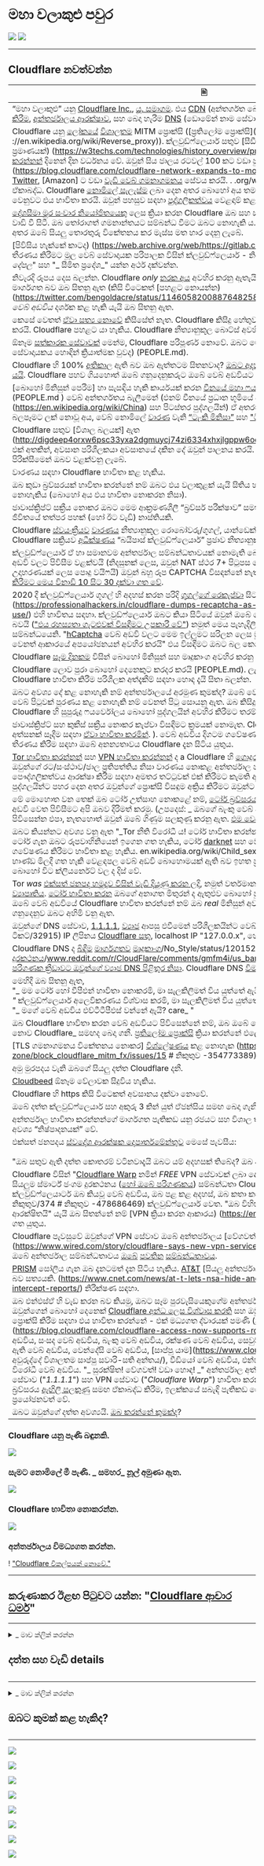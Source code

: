 # මහා වලාකුළු පවුර


![](https://codeberg.org/crimeflare/cloudflare-tor/media/branch/master/image/itsreallythatbad.jpg)
![](https://codeberg.org/crimeflare/cloudflare-tor/media/branch/master/image/telegram/c81238387627b4bfd3dcd60f56d41626.jpg)

---


## Cloudflare නවත්වන්න


| 🖹 | 🖼 |
| --- | --- |
| “මහා වලාකුළු” යනු [Cloudflare Inc.](https://www.cloudflare.com/), [යූ. සමාගම](https://en.wikipedia.org/wiki/Cloudflare). එය [CDN](https://en.wikipedia.org/wiki/Content_delivery_network) (අන්තර්ගත බෙදාහැරීමේ ජාලය) සේවා, [DDoS අවම කිරීම](https://en.wikipedia.org/wiki/DDoS_mitigation), [අන්තර්ජාලය ආරක්ෂාව](https://en.wikipedia.org/wiki/Internet_security), සහ බෙදා හැරීම [DNS](https://en.wikipedia.org/wiki/Domain_Name_System) (ඩොමේන් නාම සේවාදායක) සේවා. | ![](https://codeberg.org/crimeflare/cloudflare-tor/media/branch/master/image/cloudflaredearuser.jpg) |
| Cloudflare යනු [ලෝකයේ](https://almanac.httparchive.org/en/2019/cdn) [විශාලතම](https://w3techs.com/technologies/history_overview/proxy) MITM ප්‍රොක්සි ([ප්‍රතිලෝම ප්‍රොක්සි](https ://en.wikipedia.org/wiki/Reverse_proxy)). ක්ලවුඩ්ෆ්ලෙයාර් සතුව [සීඩීඑන් වෙළඳපොළෙන් 80% කට වඩා වැඩි ප්‍රමාණයක්) (https://w3techs.com/technologies/history_overview/proxy) කොටස් ඇති අතර [වලාකුළු භාවිතා කරන්නන්](cloudflare_users/) දිනෙන් දින වර්ධනය වේ. ඔවුන් සිය ජාලය රටවල් 100 කට වඩා පුළුල් කර ඇත (https://blog.cloudflare.com/cloudflare-network-expands-to-more-than-100-countries/). Cloudflare [Twitter](https://en.wikipedia.org/wiki/Twitter), [Amazon] ට වඩා [වැඩි වෙබ් ගමනාගමනය](https://wp-rocket.me/blog/cloudflare-use-not/) සේවය කරයි. . .org/wiki/Instagram), [Bing](https://en.wikipedia.org/wiki/Bing_ (search_engine)) සහ [විකිපීඩියා](https://en.wikipedia.org/wiki/Wikipedia) ඒකාබද්ධ. Cloudflare [නොමිලේ සැලැස්ම](https://www.cloudflare.com/plans/) ලබා දෙන අතර බොහෝ අය තම සේවාදායකයන් නිසි ලෙස වින්‍යාස කිරීම වෙනුවට එය භාවිතා කරයි. ඔවුන් පහසුව සඳහා [පුද්ගලිකත්වය](https://en.wikipedia.org/wiki/Privacy) වෙළඳාම් කළහ. | ![](https://codeberg.org/crimeflare/cloudflare-tor/media/branch/master/image/cfmarketshare.jpg) |
| [දේශසීමා මුර සංචාර නියෝජිතයෙකු](https://www.cbp.gov/careers/bpa) ලෙස ක්‍රියා කරන Cloudflare ඔබ සහ සම්භවයක් ඇති වෙබ් සේවාදායකයා අතර වාඩි වී සිටී. ඔබ තෝරාගත් ගමනාන්තයට සම්බන්ධ වීමට ඔබට නොහැකි ය. ඔබ ක්ලවුඩ්ෆ්ලෙයාර් වෙත සම්බන්ධ වන අතර ඔබේ සියලු තොරතුරු විකේතනය කර මැස්ස මත භාර දෙනු ලැබේ. | ![](https://codeberg.org/crimeflare/cloudflare-tor/media/branch/master/image/border_patrol.jpg) |
| [පිවිසිය හැක්කේ කාටද) (https://web.archive.org/web/https://gitlab.com/iblech/tor-appeal/issues/1) තීරණය කිරීමට මූල වෙබ් සේවාදායක පරිපාලක විසින් ක්ලවුඩ්ෆ්ලෙයාර් - නියෝජිතයාට අවසර දුන්නේය. "_වෙබ් දේපල_" සහ "_ සීමිත ප්‍රදේශ_" යන්න අර්ථ දක්වන්න. | ![](https://codeberg.org/crimeflare/cloudflare-tor/media/branch/master/image/usershoulddecide.jpg) |
| නිවැරදි රූපය දෙස බලන්න. Cloudflare _only_ [නරක අය](https://en.wikipedia.org/wiki/Black_hat_ (computer_security)) අවහිර කරනු ඇතැයි ඔබ සිතනු ඇත. _Cloudflare සැමවිටම මාර්ගගත බව ඔබ සිතනු ඇත (කිසි විටෙකත් [පහළට නොයන්න) (https://twitter.com/bengoldacre/status/1146058200887648258)) _. _Legit බොට්ස් සහ [බඩගාමින්](https://en.wikipedia.org/wiki/Web_crawler) ඔබේ වෙබ් අඩවිය_ දර්ශක කළ හැකි යැයි ඔබ සිතනු ඇත. | ![](https://codeberg.org/crimeflare/cloudflare-tor/media/branch/master/image/howcfwork.jpg) |
| කෙසේ වෙතත් [ඒවා සත්‍ය නොවේ](PEOPLE.md) කිසිසේත් නැත. Cloudflare කිසිදු හේතුවක් නොමැතිව අහිංසක මිනිසුන් අවහිර කරයි. Cloudflare පහළට යා හැකිය. Cloudflare නීත්‍යානුකූල බොට්ස් අවහිර කරයි. | ![](https://codeberg.org/crimeflare/cloudflare-tor/media/branch/master/image/cfdowncfcom.jpg) |
| ඕනෑම [සත්කාරක සේවාවක්](https://en.wikipedia.org/wiki/Web_hosting_service) මෙන්ම, Cloudflare පරිපූර්ණ නොවේ. ඔබට මෙම තිරය පෙනෙනු ඇත [ආරම්භක සේවාදායකය හොඳින් ක්‍රියාත්මක වුවද) (PEOPLE.md). | ![](https://codeberg.org/crimeflare/cloudflare-tor/media/branch/master/image/cfdown2019.jpg) |
| Cloudflare හි 100% [අතිකාල](https://en.wikipedia.org/wiki/Uptime) ඇති බව ඔබ ඇත්තටම සිතනවාද? [ඔබට අදහසක් නැත](PEOPLE.md) Cloudflare කී වතාවක් [පහළට යයි](https://www.zerohedge.com/markets/major-part-web-offline-cloudflare-suffers-outage). Cloudflare පහව ගියහොත් ඔබේ ගනුදෙනුකරුට ඔබේ වෙබ් අඩවියට පිවිසිය නොහැක. | ![](https://codeberg.org/crimeflare/cloudflare-tor/media/branch/master/image/cloudflareinternalerror.jpg) <br>![](https://codeberg.org/crimeflare/cloudflare-tor/media/branch/master/image/cloudflareoutage-2020.jpg) |
| [බොහෝ මිනිසුන් පෙරීම] හා සැසඳිය හැකි කාර්යයක් කරන [චීනයේ මහා ෆයර්වෝලය](https://www.comparitech.com/privacy-security-tools/blockedinchina/) වෙත මෙය හැඳින්වේ. (PEOPLE.md ) වෙබ් අන්තර්ගතය බැලීමෙන් (එනම් චීනයේ ප්‍රධාන භූමියේ සිටින සියල්ලන්ම (https://en.wikipedia.org/wiki/China) සහ පිටස්තර පුද්ගලයින්) ඒ අතරම වෙනස් නොවන වෙබ් අඩවියක් දැකීමට බලපෑමට ලක් නොවූ අය, වෙබ් නොමිලේ [වාරණ](https://en.wikipedia.org/wiki/Internet_censorship) වැනි [“ටැංකි මිනිසා”](https://en.wikipedia.org/wiki/Tank_Man) සහ [ "ටියානන්මෙන් චතුරස්රයේ විරෝධතා"](https://en.wikipedia.org/wiki/1989_Tiananmen_Square_protests#Censorship_in_China). | ![](https://codeberg.org/crimeflare/cloudflare-tor/media/branch/master/image/cloudflarechina.jpg) |
| Cloudflare සතුව [විශාල බලයක්] ඇත (http://digdeep4orxw6psc33yxa2dgmuycj74zi6334xhxjlgppw6odvkzkiad.onion/ghost/mozilla.html). එක් අතකින්, අවසාන පරිශීලකයා අවසානයේ දකින දේ ඔවුන් පාලනය කරයි. Cloudflare නිසා වෙබ් අඩවිය පිරික්සීමෙන් ඔබව වළක්වනු ලැබේ. | ![](https://codeberg.org/crimeflare/cloudflare-tor/media/branch/master/image/onemorestep.jpg) |
| වාරණය සඳහා Cloudflare භාවිතා කළ හැකිය. | ![](https://codeberg.org/crimeflare/cloudflare-tor/media/branch/master/image/accdenied.jpg) |
| ඔබ කුඩා බ්‍රව්සරයක් භාවිතා කරන්නේ නම් ඔබට එය වලාකුළක් යැයි සිතිය හැකි ක්ලවුඩ්ෆ්ලෙයාර් වෙබ් අඩවිය බැලීමට නොහැකිය (බොහෝ අය එය භාවිතා නොකරන නිසා). | ![](https://codeberg.org/crimeflare/cloudflare-tor/media/branch/master/image/cfublock.jpg) |
| ජාවාස්ක්‍රිප්ට් සක්‍රීය නොකර ඔබට මෙම ආක්‍රමණශීලී “බ්‍රව්සර් පරීක්ෂාව” සමත් කළ නොහැක. මෙය ඔබගේ වටිනා ජීවිතයේ තත්පර පහක් (හෝ ඊට වැඩි) නාස්තියකි. | ![](https://codeberg.org/crimeflare/cloudflare-tor/media/branch/master/image/omsjsck.jpg) |
| Cloudflare [ස්වයංක්‍රීයව](https://twitter.com/itsybitsydots/status/1212691131508477952) [වාරණය](PEOPLE.md) නීත්‍යානුකූල රොබෝවරු/ගූගල්, යාන්ඩෙක්ස්, යසි, සහ [API සේවාදායකයින්](PEOPLE.md) . Cloudflare සක්‍රියව [අධීක්ෂණය](PEOPLE.md) “බයිපාස් ක්ලවුඩ්ෆ්ලෙයාර්” ප්‍රජාව නීත්‍යානුකූල පර්යේෂණ බොට් බිඳ දැමීමේ අදහසින්. | ![](https://codeberg.org/crimeflare/cloudflare-tor/media/branch/master/image/cftestgoogle.jpg) |
| ක්ලවුඩ්ෆ්ලෙයාර් ඒ හා සමානවම අන්තර්ජාල සම්බන්ධතාවයක් නොමැති බොහෝ දෙනෙකුට එහි පිටුපස ඇති වෙබ් අඩවි වලට පිවිසීම වළක්වයි (නිදසුනක් ලෙස, ඔවුන් NAT ස්ථර 7+ පිටුපස හෝ එකම IP බෙදා ගැනීම විය හැකිය, උදාහරණයක් ලෙස පොදු වයිෆයි) ඔවුන් බහු රූප CAPTCHA විසඳන්නේ නැත්නම්. සමහර අවස්ථාවල, [ගූගල් තෘප්තිමත් කිරීමට මෙය විනාඩි 10 සිට 30 දක්වා ගත වේ](https://trac.torproject.org/projects/tor/ticket/23840). | ![](https://codeberg.org/crimeflare/cloudflare-tor/media/branch/master/image/googlerecaptcha.jpg) |
| 2020 දී ක්ලවුඩ්ෆ්ලෙයාර් ගූගල් හි අදහස් කරන පරිදි [ගූගල්ගේ රෙකැප්චා](https://en.wikipedia.org/wiki/Recaptcha) සිට [hCaptcha](https://en.wikipedia.org/wiki/HCaptcha) වෙත මාරු විය. ගාස්තු](https://professionalhackers.in/cloudflare-dumps-recaptcha-as-google-intends-to-charge-for-its-use/) එහි භාවිතය සඳහා. ක්ලවුඩ්ෆ්ලෙයාර් ඔබට කියා සිටියේ ඔවුන් ඔබේ පෞද්ගලිකත්වය ගැන සැලකිලිමත් වන බවයි (["එය රහස්‍යතා ගැටළුවක් විසඳීමට උපකාරී වේ"](https://blog.cloudflare.com/moving-from-recaptcha-to-hcaptcha/)) නමුත් මෙය පැහැදිලිවම බොරුවකි. ඒ සියල්ල මුදල් සම්බන්ධයෙනි. "[hCaptcha](https://www.hcaptcha.com/) වෙබ් අඩවි වලට මෙම ඉල්ලුමට සරිලන ලෙස මුදල් ඉපයීමට ඉඩ දෙන අතර බොට්ස් සහ වෙනත් ආකාරයේ අපයෝජනයන් අවහිර කරයි" එය විසඳීමට ඔබට බල කෙරෙයි. | ![](https://codeberg.org/crimeflare/cloudflare-tor/media/branch/master/image/fedup_fucking_hcaptcha.jpg) |
| Cloudflare [සෑම දිනකම](PEOPLE.md) විසින් බොහෝ මිනිසුන් සහ මෘදුකාංග අවහිර කරනු ලැබේ. | ![](https://codeberg.org/crimeflare/cloudflare-tor/media/branch/master/image/omsnote.jpg) |
| Cloudflare ලොව පුරා බොහෝ දෙනෙකුට කරදර කරයි [PEOPLE.md). ලැයිස්තුව දෙස බලා ඔබේ වෙබ් අඩවියේ Cloudflare භාවිතා කිරීම පරිශීලක අත්දැකීම් සඳහා හොඳ දැයි සිතා බලන්න. | ![](https://codeberg.org/crimeflare/cloudflare-tor/media/branch/master/image/omsstream.jpg) |
| ඔබට අවශ්‍ය දේ කළ නොහැකි නම් අන්තර්ජාලයේ අරමුණ කුමක්ද? ඔබේ වෙබ් අඩවියට පිවිසෙන බොහෝ දෙනෙකුට වෙබ් පිටුවක් පූරණය කළ නොහැකි නම් වෙනත් පිටු සොයනු ඇත. ඔබ කිසිදු අමුත්තෙකු අවහිර නොකරනු ඇත, නමුත් Cloudflare හි සුපුරුදු ෆයර්වෝලය බොහෝ පුද්ගලයින් අවහිර කිරීමට තරම් දැඩි ය. | ![](https://codeberg.org/crimeflare/cloudflare-tor/media/branch/master/image/omsdroid.jpg) <br>![](https://codeberg.org/crimeflare/cloudflare-tor/media/branch/master/image/omsappl.jpg) |
| ජාවාස්ක්‍රිප්ට් සහ කුකීස් සක්‍රීය නොකර කැප්චා විසඳීමට ක්‍රමයක් නොමැත. Cloudflare යනු [හඳුනා ගැනීම](https://cryptome.org/2016/07/cloudflare-de-anons-tor.htm) [ඔබ](PEOPLE.md) බ්‍රව්සර් අත්සනක් සෑදීම සඳහා [ඒවා භාවිතා කරමින්](PEOPLE.md). ). වෙබ් අඩවිය දිගටම ගවේෂණය කිරීමට ඔබ සුදුසුකම් ලබන්නේද යන්න තීරණය කිරීම සඳහා ඔබේ අනන්‍යතාවය Cloudflare දැන සිටිය යුතුය. | ![](https://codeberg.org/crimeflare/cloudflare-tor/media/branch/master/image/cferr1010bsig.jpg) |
| [Tor භාවිතා කරන්නන්](https://www.torproject.org/) සහ [VPN භාවිතා කරන්නන්](https://airvpn.org/topic/23090-cloudflare-often-bans-my-ip-address/) ද a Cloudflare හි [ගොදුර](https://blog.torproject.org/trouble-cloudflare). මෙම විසඳුම් දෙකම භාවිතා කරන්නේ ඔවුන්ගේ රට/සංස්ථාව/ජාල ප්‍රතිපත්තිය නිසා වාරණය නොකළ අන්තර්ජාල පහසුකම් ලබා ගත නොහැකි හෝ ඔවුන්ගේ පෞද්ගලිකත්වය ආරක්ෂා කිරීම සඳහා අමතර තට්ටුවක් එක් කිරීමට කැමති අය විසිනි. Cloudflare නිර්ලජ්ජිතව එම පුද්ගලයින්ට පහර දෙන අතර ඔවුන්ගේ ප්‍රොක්සි විසඳුම අක්‍රිය කිරීමට ඔවුන්ට බල කරයි. | ![](https://codeberg.org/crimeflare/cloudflare-tor/media/branch/master/image/banvpn2.jpg) |
| මේ මොහොත වන තෙක් ඔබ ටෝර් උත්සාහ නොකළේ නම්, [ටෝර් බ්‍රව්සරය බාගත කරන්න](https://www.torproject.org/) සහ ඔබේ ප්‍රියතම වෙබ් අඩවි වෙත පිවිසීමට අපි ඔබව දිරිමත් කරමු. (උපදෙස්: _ ඔබගේ බැංකු වෙබ් අඩවියට හෝ රජයේ වෙබ් පිටුවට පිවිසෙන්න එපා, නැතහොත් ඔවුන් ඔබේ ගිණුම සලකුණු කරනු ඇත. [එම වෙබ් අඩවි සඳහා VPN භාවිතා කරන්න](https://www.vpngate.net/en/). ![](https://codeberg.org/crimeflare/cloudflare-tor/media/branch/master/image/banvpn.jpg) |
| ඔබට කියන්නට අවශ්‍ය වනු ඇත "_Tor නීති විරෝධී ය! ටෝර් භාවිතා කරන්නන් අපරාධකරුවන් ය! ටෝර් නරක ය! _". ටෝර් ගැන ඔබට රූපවාහිනියෙන් ඉගෙන ගත හැකිය, ටෝර් [darknet](https://en.wikipedia.org/wiki/Darknet) සහ වෙළඳ තුවක්කු, drugs ෂධ හෝ [චිඩ් අසභ්‍ය](https://) ගවේෂණය කිරීමට භාවිතා කළ හැකිය. en.wikipedia.org/wiki/Child_sexual_abuse_material). ඔබට එවැනි භාණ්ඩ මිලදී ගත හැකි වෙළඳපල වෙබ් අඩවි බොහොමයක් ඇති බව ඉහත ප්‍රකාශය සත්‍ය වන අතර, එම වෙබ් අඩවි බොහෝ විට ක්ලියර්නෙට් වල ද දිස් වේ. | ![](https://codeberg.org/crimeflare/cloudflare-tor/media/branch/master/image/whousetor.jpg) |
| Tor _was_ [එක්සත් ජනපද හමුදාව විසින් වැඩි දියුණු කරන ලදි](https://www.nrl.navy.mil/itd/chacs/dingledine-tor-second-generation-onion-router), නමුත් වර්තමාන ටෝර් සංවර්ධනය කරනු ලබන්නේ [Tor ව්‍යාපෘතිය]( https://www.torproject.org/). [ටෝර් භාවිතා කරන](https://blog.torproject.org/tor-misused-criminals) ඔබගේ අනාගත මිතුරන් ද ඇතුළුව බොහෝ පුද්ගලයින් සහ සංවිධාන ඇත. එබැවින්, ඔබ ඔබේ වෙබ් අඩවියේ Cloudflare භාවිතා කරන්නේ නම් ඔබ _real_ මිනිසුන් අවහිර කරයි. විභව මිත්‍රත්වය සහ ව්‍යාපාර ගනුදෙනුව ඔබට අහිමි වනු ඇත. | ![](https://codeberg.org/crimeflare/cloudflare-tor/media/branch/master/image/iusetor_alith.jpg) |
| ඔවුන්ගේ DNS සේවාව, [1.1.1.1](https://1.1.1.1/), [ව්‍යාජ](https://trac.torproject.org/projects/tor/) ආපසු එවීමෙන් පරිශීලකයින්ට වෙබ් අඩවියට පිවිසීමෙන් පෙරහන් කරයි. ටිකට්/32915) IP ලිපිනය [Cloudflare සතු](https://www.reddit.com/r/CloudFlare/comments/hiqm4u/no_cloudflare_website_is_loading/), localhost IP "127.0.0.x", හෝ කිසිවක් ආපසු ලබා නොදෙන්න . | ![](https://codeberg.org/crimeflare/cloudflare-tor/media/branch/master/image/cferr1016.jpg) <br>![](https://codeberg.org/crimeflare/cloudflare-tor/media/branch/master/image/cferr1016sp.jpg) |
| Cloudflare DNS ද [බිඳීම](https://twitter.com/bowranger/status/1213031783576428550) [මාර්ගගතව](https://twitter.com/jb510/status/1212521533907668992) [මෘදුකාංග](https://twitter.com)/No_Style/status/1201525422795710466) [සිට](https://twitter.com/daemuth/status/1187758306535903233) [ස්මාර්ට් ජංගම දුරකථනය](https://twitter.com/gregortorrence/status/1183102089439805441)/www.reddit.com/r/CloudFlare/comments/gmfm4i/us_bank_website_is_not_in_cloudflare_dns/) [පරිගණක ක්‍රීඩාවට ඔවුන්ගේ ව්‍යාජ DNS පිළිතුර නිසා](PEOPLE.md). Cloudflare DNS [විමසිය නොහැක](PEOPLE.md) සමහර බැංකු වෙබ් අඩවි. | ![](https://codeberg.org/crimeflare/cloudflare-tor/media/branch/master/image/cfdnsprob.jpg) <br>![](https://codeberg.org/crimeflare/cloudflare-tor/media/branch/master/image/dnsfailtest.jpg) |
| මෙහිදී ඔබ සිතනු ඇත, <br> "_ මම ටෝර් හෝ වීපීඑන් භාවිතා නොකරමි, මා සැලකිලිමත් විය යුත්තේ ඇයි? _" <br> "_ ක්ලවුඩ්ෆ්ලෙයාර් අලෙවිකරණය විශ්වාස කරමි, මා සැලකිලිමත් විය යුත්තේ ඇයි?" <br> "_ මගේ වෙබ් අඩවිය එච්ටීටීපීඑස් වන්නේ ඇයි? care_ "| ![](https://codeberg.org/crimeflare/cloudflare-tor/media/branch/master/image/annoyed.jpg) |
| ඔබ Cloudflare භාවිතා කරන වෙබ් අඩවියට පිවිසෙන්නේ නම්, ඔබ ඔබේ තොරතුරු වෙබ් අඩවි හිමිකරුට පමණක් නොව Cloudflare_ සමඟද බෙදා ගනී. [ප්‍රතිලෝම ප්‍රොක්සි](https://en.wikipedia.org/wiki/Reverse_proxy) ක්‍රියා කරන්නේ එලෙසයි. | ![](https://codeberg.org/crimeflare/cloudflare-tor/media/branch/master/image/prism_gfe.jpg) |
| [TLS ගමනාගමනය විකේතනය නොකර] [විශ්ලේෂණය](https://blog.cloudflare.com/the-csam-scanning-tool/) කළ නොහැක (https://github.com/nym-zone/block_cloudflare_mitm_fx/issues/15 # නිකුතුව -354773389). | ![](https://codeberg.org/crimeflare/cloudflare-tor/media/branch/master/image/cfhelp204144518.jpg) |
| අමු මුරපදය වැනි ඔබගේ සියලු දත්ත Cloudflare දනී. | ![](https://codeberg.org/crimeflare/cloudflare-tor/media/branch/master/image/cfhelpforum.jpg) |
| [Cloudbeed](https://en.wikipedia.org/wiki/Cloudbleed) ඕනෑම වේලාවක සිදුවිය හැකිය. | ![](https://codeberg.org/crimeflare/cloudflare-tor/media/branch/master/image/cfbloghtmledit.jpg) |
| Cloudflare හි https කිසි විටෙකත් අවසානය දක්වා නොවේ. | ![](https://codeberg.org/crimeflare/cloudflare-tor/media/branch/master/image/sniff2.gif) |
| ඔබේ දත්ත ක්ලවුඩ්ෆ්ලෙයාර් සහ අකුරු 3 කින් යුත් ඒජන්සිය සමඟ බෙදා ගැනීමට ඔබට ඇත්තටම අවශ්‍යද? | ![](https://codeberg.org/crimeflare/cloudflare-tor/media/branch/master/image/cfstrengthdata.jpg) |
| අන්තර්ජාල භාවිතා කරන්නන්ගේ මාර්ගගත පැතිකඩ යනු රජයට සහ විශාල තාක්ෂණික සමාගම්වලට මිලදී ගැනීමට අවශ්‍ය “නිෂ්පාදනයක්” වේ. | ![](https://codeberg.org/crimeflare/cloudflare-tor/media/branch/master/image/federalinterest.jpg) |
| එක්සත් ජනපදය [ස්වදේශ ආරක්ෂක දෙපාර්තමේන්තුව](https://www.dhs.gov/) මෙසේ පැවසීය: <br> <br> "ඔබ සතුව ඇති දත්ත කොතරම් වටිනවාදැයි ඔබට යම් අදහසක් තිබේද? ඔබ අපව විකුණන ක්‍රමයක් තිබේද? දත්ත?" | ![](https://codeberg.org/crimeflare/cloudflare-tor/media/branch/master/image/dhssaid.jpg) |
| Cloudflare විසින් "[Cloudflare Warp](https://blog.cloudflare.com/1111-warp-better-vpn/) නමින් _FREE_ VPN සේවාවක් ලබා දෙයි. ඔබ එය භාවිතා කරන්නේ නම්, ඔබගේ සියලුම ස්මාර්ට් ජංගම දුරකථනය ([හෝ ඔබේ පරිගණකය](https://techniapps.com/2019/09/26/download-cloudflare-warp-vpn-for-pc-windows-10-mac/)) සම්බන්ධතා Cloudflare සේවාදායක වෙත යවනු ලැබේ. ක්ලවුඩ්ෆ්ලෙයාර්ට ඔබ කියවූ වෙබ් අඩවිය, ඔබ පළ කළ අදහස්, ඔබ කතා කළේ කා සමඟද යන්න දැනගත හැකිය. නිකුතුව/374 # නිකුතුව -478686469) ක්ලවුඩ්ෆ්ලෙයාර් වෙත. "ඔබ විහිළුවක් කරනවාද? ක්ලවුඩ්ෆ්ලෙයාර් ආරක්ෂිතයි" යැයි ඔබ සිතන්නේ නම් [VPN ක්‍රියා කරන ආකාරය) (https://en.wikipedia.org/wiki/VPN) ඔබ ඉගෙන ගත යුතුය. | ![](https://codeberg.org/crimeflare/cloudflare-tor/media/branch/master/image/howvpnwork.jpg) |
| Cloudflare පැවසුවේ ඔවුන්ගේ VPN සේවාව ඔබේ අන්තර්ජාලය [වේගවත්] කරන බවයි (https://www.wired.com/story/cloudflare-says-new-vpn-service-wont-slow-you-down/). නමුත් VPN ඔබේ අන්තර්ජාල සම්බන්ධතාවය [ඔබේ](https://twitter.com/ExYakuza/status/1182317536089526273) [පවතින](https://twitter.com/waddling/status/1177615384616325120) [සම්බන්ධතාවය](https://techcrunch.com/2019/04/01/cloudflares-warp-is-a-vpn-that-might-actually-make-your-mobile-connection-better/). | ![](https://codeberg.org/crimeflare/cloudflare-tor/media/branch/master/image/notfastervpn.jpg) |
| [PRISM](https://en.wikipedia.org/wiki/PRISM_ (නිරීක්ෂණ_ප්‍රෝග්‍රෑම්)) සෝලිය ගැන ඔබ දැනටමත් දැන සිටිය හැකිය. [AT&T](https://en.wikipedia.org/wiki/AT%26T) [සියලු අන්තර්ජාල දත්ත පිටපත් කිරීමට] [NSA](https://en.wikipedia.org/wiki/National_Security_Agency) ට ඉඩ දෙන බව සත්‍යයකි. (https://www.cnet.com/news/at-t-lets-nsa-hide-and-surveil-in-plain-sight-the-intercept-reports/) නිරීක්ෂණ සඳහා. | ![](https://codeberg.org/crimeflare/cloudflare-tor/media/branch/master/image/prismattnsa.jpg) |
| ඔබ එන්එස්ඒ හි වැඩ කරන බව කියමු, ඔබට සෑම පුරවැසියෙකුගේම අන්තර්ජාල පැතිකඩක් අවශ්‍ය වේ. ඔබ දන්නවා ඔවුන්ගෙන් බොහෝ දෙනෙක් [Cloudflare අන්ධ ලෙස විශ්වාස කරති](https://twitter.com/search?q=Cloudflare&f=live) සහ ඔවුන්ගේ සමාගම් සේවාදායක සම්බන්ධතාවය ප්‍රොක්සි කිරීම සඳහා එය භාවිතා කරන්නේ - එක් මධ්‍යගත ද්වාරයක් පමණි ([SSH](https://blog.cloudflare.com/public-keys-are-not-enough-for-ssh-security/)/LeisureRDP ](https://blog.cloudflare.com/cloudflare-access-now-supports-rdp/)), පුද්ගලික වෙබ් අඩවිය, චැට් වෙබ් අඩවිය, සංසද වෙබ් අඩවිය, බැංකු වෙබ් අඩවිය, රක්ෂණ වෙබ් අඩවිය, සෙවුම් යන්ත්‍රය, රහසිගත සාමාජිකයින්ට පමණක් ඇති වෙබ් අඩවිය, වෙන්දේසි වෙබ් අඩවිය, [සාප්පු යාම](https://www.cloudflare.com/case-studies/shopify- අවුරුද්දේ විශාලතම සාප්පු සවාරි-සති අන්තය/), වීඩියෝ වෙබ් අඩවිය, එන්එස්එෆ්ඩබ්ලිව් වෙබ් අඩවිය සහ නීති විරෝධී වෙබ් අඩවිය. "_ සුරක්ෂිත! වේගවත්! වඩා හොඳ! _" අන්තර්ජාල අත්දැකීම් සඳහා ඔවුන් Cloudflare හි DNS සේවාව ("_1.1.1.1_") සහ VPN සේවාව ("_Cloudflare Warp_") භාවිතා කරන බව ඔබ දනී. පරිශීලකයාගේ IP ලිපිනය, බ්‍රව්සරය [ඇඟිලි සලකුණු](https://github.com/VeNoMouS/cloudscraper/issues/209#issuecomment-624853689) සමඟ ඒකාබද්ධ කිරීම, ඉලක්කයේ සබැඳි පැතිකඩ ගොඩනැගීමට කුකීස් සහ RAY-ID ප්‍රයෝජනවත් වේ. | ![](https://codeberg.org/crimeflare/cloudflare-tor/media/branch/master/image/edw_snow.jpg) |
| ඔබට ඔවුන්ගේ දත්ත අවශ්‍යයි. [ඔබ කරන්නේ කුමක්ද](https://www.reddit.com/r/privacy/comments/1gb0pa/how_prism_actually_works_1520_att_fiber_optic/)? | ![](https://codeberg.org/crimeflare/cloudflare-tor/media/branch/master/image/nsaslide_prismcorp.gif) |



### Cloudflare යනු පැණි බඳුනකි.

![](https://codeberg.org/crimeflare/cloudflare-tor/media/branch/master/image/honeypot.gif)

### සැමට නොමිලේ මී පැණි. _ සමහර_ නූල් අමුණා ඇත.

![](https://codeberg.org/crimeflare/cloudflare-tor/media/branch/master/image/iminurtls.jpg)

### Cloudflare භාවිතා නොකරන්න.

![](https://codeberg.org/crimeflare/cloudflare-tor/media/branch/master/image/shadycloudflare.jpg)

### අන්තර්ජාලය විමධ්‍යගත කරන්න.

! ["Cloudflare විකල්පයක් නොවේ."](Image/cfisnotanoption.jpg)

---


## කරුණාකර ඊළඟ පිටුවට යන්න: "[Cloudflare ආචාර ධර්ම](README_ethics.md)"

---

<details>
<summary> _ මාව ක්ලික් කරන්න

## දත්ත සහ වැඩි details
</summary>


මෙම ගබඩාව ටෝර් භාවිතා කරන්නන් සහ අනෙකුත් සීඩීඑන් අවහිර කරමින් "_ මහා ක්ලවුඩ්වෝල්_" පිටුපස ඇති වෙබ් අඩවි ලැයිස්තුවකි.


**දත්ත**
* [Cloudflare Inc.](cloudflare_inc/)
* [Cloudflare භාවිතා කරන්නන්](cloudflare_users/)
* [Cloudflare වසම්](cloudflare_users/වසම්/)
* [වලාකුළු නොවන සීඩීඑන් භාවිතා කරන්නන්](not_cloudflare/)
* [ටෝර් විරෝධී භාවිතා කරන්නන්](ප්‍රති-ටෝර්_යුසර්/)


![](https://codeberg.org/crimeflare/cloudflare-tor/media/branch/master/image/goodorbad.jpg)


** වැඩි details **
* [රොබින් විල්ස්](https://linuxrocks.online/@RMW) විසින් [README හි කෙටි අනුවාදය](README_short.md)
  * මෙම README.md හි මෙතරම් පින්තූර ඇත්තේ මන්දැයි ඔබට විමසීමට අවශ්‍ය විය හැකිය. ඉහත කෙටි අනුවාදයේ අඩු රූප ඇත.
  * [බොහෝ අය කියවන්නේ පිටුවේ ඇති වචන වලින් 20-28% ක් පමණි](https://movantink.com/blog/29-incredible-stats-that-prove-the-power-of-visual-marketing/).
* [මිථ්‍යාව නාමාවලිය](math_catalog.md)
* [මහා වලාකුළු] [article.txt) විසින් [Mr. ජෙෆ් ක්ලිෆ්](https://shitposter.club/users/jeffcliff)
  * ලෙස බාගත කරන්න: PDF [මෙහි](pdf/2019-The_Great_Cloudwall.pdf), ePUB [here](pdf/2019-ජෙෆ්_ක්ලිෆ්_ත_ග්‍රීට්_ක්ලෝඩ්වෝල්.පබ්)
  * CC0 ද්‍රව්‍යයේ ප්‍රකාශන හිමිකම් උල්ලං ment නය කිරීම හේතුවෙන් මුල් පොත් (ePUB) `BookRix GmbH` විසින් මකා දමන ලදි.
* [පැඩ්ලොක් නිරූපකය මඟින් නිර්නාමික විසින් ස්ථාපනය කරන ලද ආරක්ෂිත SSL සම්බන්ධතාවයක් පෙන්නුම් කරයි (https://bugs.debian.org/cgi-bin/bugreport.cgi?bug=831835)
* [ගෝලීය ක්‍රියාකාරී සතුරා වලාකුළු අවහිර කරන්න](https://trac.torproject.org/projects/tor/ticket/24351) nym-zone
  * ටිකට් පත බොහෝ වාරයක් විනාශ විය.
  * [ටෝර් ව්‍යාපෘතිය](https://lists.torproject.org/pipermail/anti-censorship-team/2020-May/000098.html) විසින් මකාදමා ඇත. [ටිකට් 34175] බලන්න (https://trac.torproject.org/projects/tor/ticket/34175).
  * අවසන් [සංරක්ෂිත ටිකට් 24351](https://web.archive.org/web/20200301013104/https://trac.torproject.org/projects/tor/ticket/24351)
* [Cloudflare සමඟ ඇති ගැටළුව](https://github.com/privacytoolsIO/privacytools.io/issues/374#issuecomment-460077544) libBletchley විසිනි
  * ඔවුන් අතීතයේ ක්ලවුඩ්ෆ්ලෙයාර් භාවිතා කර ඇත. [එකතු කරන ලදි](https://github.com/privacytools/privacytools.io/pull/1205) CF-tor නමුත් [එය ඉවත් කර ඇත) (https://github.com/privacytools/privacytools.io/pull/1804).
* [Cloudflare Watch](http://www.crimeflare.org:82/)
* [විවේචන හා මතභේද](https://en.wikipedia.org/wiki/Cloudflare#Criticism_and_controwsies) විකිපීඩියාව
* [අන්තර්ජාලය පාලනය කිරීම, කේන්ද්‍රගත කිරීම සහ වාරණය කිරීම සඳහා යුද්ධයේ තවත් වැදගත් දිනයක්.](https://www.reddit.com/r/privacy/comments/b8dptl/another_landmark_day_in_the_war_to_control/) TheGoldenGoose88888
* [එක් සේවාවක් මත පමණක් රඳා සිටීමේ අවාසිය](https://twitter.com/w3Nicolas/status/1134529316904153089) ([DO යනු CF](https://www.digwebinterface.com/?hostnames=ns1.digitalocean.com % 0D% 0Ans2.digitalocean.com% 0D% 0Ans3.digitalocean.com% 0D% 0Awww.digitalocean.com & type = A & ns = resolutionver & useresolver = 8.8.4.4 & nameservers =))

![](https://codeberg.org/crimeflare/cloudflare-tor/media/branch/master/image/watcloudflare.jpg)


</details>

---

<details>
<summary> _ මාව ක්ලික් කරන්න

## ඔබට කුමක් කළ හැකිද?
</summary>

* [අපගේ නිර්දේශිත ක්‍රියා ලැයිස්තුව](what-to-do.md) කියවා එය ඔබේ මිතුරන් සමඟ බෙදා ගන්න.

* [වෙනත් පරිශීලකයාගේ කටහ]](PEOPLE.md) කියවා ඔබේ අදහස් ලියන්න.

* [ඇන්සෙරෝ](https://ansero.wodferndripvpe6ib4uz4rtngrnzichnirgn7t5x64gxcyroopbhsuqd.onion/) ([clearnet](https://ansero.eu.org/)) හෝ [Searxes: Ssxx.onion/) ([clearnet](https://crimeflare.eu.org/)).

* වසම් ලැයිස්තුව යාවත්කාලීන කරන්න: [ලැයිස්තු උපදෙස්](උපදෙස්. එම්ඩී).

* [ඉතිහාසයට](HISTORY.md) Cloudflare හෝ ව්‍යාපෘති ආශ්‍රිත සිදුවීමක් එක් කරන්න.

* නව [මෙවලම/ස්ක්‍රිප්ට්](මෙවලම/) උත්සාහ කර ලියන්න.

* කියවීමට [PDF/ePUB](pdf/) කිහිපයක් මෙන්න.


---

### ව්‍යාජ ගිණුම් ගැන

ට්විටර්, ෆේස්බුක්, පැට්රියන්, ඕපන් කොලෙක්ටිව්, ගම්මාන යනාදී වශයෙන් අපගේ නිල නාලිකා ලෙස පෙනී සිටින ව්‍යාජ ගිණුම් පවතින බව අපරාධකරුවන් දනී.
** අපි කිසි විටෙකත් ඔබගේ විද්‍යුත් ලිපිනය අසන්නේ නැත.
අපි කවදාවත් ඔබේ නම අහන්නේ නැහැ.
අපි කිසි විටෙකත් ඔබගේ අනන්‍යතාවය විමසන්නේ නැත.
අපි කිසි විටෙකත් ඔබේ ස්ථානය විමසන්නේ නැත.
අපි කවදාවත් ඔබේ පරිත්‍යාගය ඉල්ලන්නේ නැහැ.
අපි කවදාවත් ඔබේ සමාලෝචනය ඉල්ලන්නේ නැහැ.
අපි කවදාවත් ඔබෙන් ඉල්ලා සිටින්නේ සමාජ මාධ්‍ය ඔස්සේ අනුගමනය නොකරන ලෙසයි.
අපි කවදාවත් ඔබේ සමාජ මාධ්‍යයෙන් අහන්නේ නැහැ. **

# ව්‍යාජ ගිණුම් විශ්වාස නොකරන්න.


---

![](රූපය/wtfcf.jpg)

![](https://codeberg.org/crimeflare/cloudflare-tor/media/branch/master/image/omsirl.jpg)
![](https://codeberg.org/crimeflare/cloudflare-tor/media/branch/master/image/whydoihavetosolveacaptcha.jpg)
![](https://codeberg.org/crimeflare/cloudflare-tor/media/branch/master/image/fixthedamn.jpg)
![](https://codeberg.org/crimeflare/cloudflare-tor/media/branch/master/image/imnotarobot.jpg)

</details>

---


![](https://codeberg.org/crimeflare/cloudflare-tor/media/branch/master/image/twe_lb.jpg)

![](https://codeberg.org/crimeflare/cloudflare-tor/media/branch/master/image/twe_dz.jpg)

![](https://codeberg.org/crimeflare/cloudflare-tor/media/branch/master/image/twe_jb.jpg)

![](https://codeberg.org/crimeflare/cloudflare-tor/media/branch/master/image/twe_ial.jpg)

![](https://codeberg.org/crimeflare/cloudflare-tor/media/branch/master/image/twe_eptg.jpg)

![](https://codeberg.org/crimeflare/cloudflare-tor/media/branch/master/image/eastdakota_1273277839102656515.jpg)

![](https://codeberg.org/crimeflare/cloudflare-tor/media/branch/master/image/stopcf.jpg)

![](https://codeberg.org/crimeflare/cloudflare-tor/media/branch/master/image/peopledonotthink.jpg)
